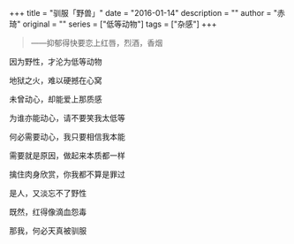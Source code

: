 +++
title = "驯服「野兽」"
date = "2016-01-14"
description = ""
author = "赤琦"
original = ""
series = ["低等动物"]
tags = ["杂感"]
+++

> ——抑郁得快要恋上红唇，烈酒，香烟

因为野性，才沦为低等动物

地狱之火，难以硬撼在心窝

未曾动心，却能爱上那质感


为谁亦能动心，请不要笑我太低等

何必需要动心，我只要相信我本能

需要就是原因，做起来本质都一样

擒住肉身欣赏，你我都不算是罪过


是人，又淡忘不了野性

既然，红得像滴血怨毒

那我，何必天真被驯服
